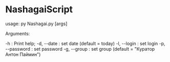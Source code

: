 # NashagaiScript
usage:
py Nashagai.py [args]

Arguments:

-h             : Print help;
-d, --date     : set date (default = today)
-l, --login    : set login
-p, --password : set password
-g, --group    : set group (default = "Куратор Антон Паймин")
